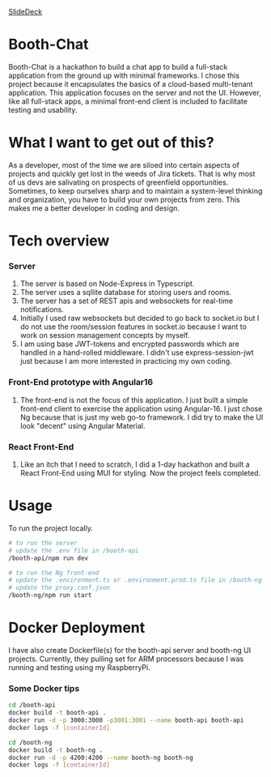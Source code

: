 [SlideDeck](https://docs.google.com/presentation/d/e/2PACX-1vQqJSGU58pxNDpSsdahUcRqfcF60IwiMWhqs_1TPYbmlezl8783APbvpD85r5ggPjO6ViTwEjh7LF_Z/pub?start=false&loop=false&delayms=10000)

# Booth-Chat

Booth-Chat is a hackathon to build a chat app to build a full-stack application from the ground up with minimal frameworks.  I chose this project because it encapsulates the basics of a cloud-based multi-tenant application.  This application focuses on the server and not the UI.  However, like all full-stack apps, a minimal front-end client is included to facilitate testing and usability.

# What I want to get out of this?

As a developer, most of the time we are siloed into certain aspects of projects and quickly get lost in the weeds of Jira tickets.  That is why most of us devs are salivating on prospects of greenfield opportunities.  Sometimes, to keep ourselves sharp and to maintain a system-level thinking and organization, you have to build your own projects from zero.  This makes me a better developer in coding and design.

# Tech overview

### Server
1.  The server is based on Node-Express in Typescript.
2.  The server uses a sqllite database for storing users and rooms.
3.  The server has a set of REST apis and websockets for real-time notifications.
4.  Initially I used raw websockets but decided to go back to socket.io but I do not use the room/session features in socket.io because I want to work on session management concepts by myself.
5.  I am using base JWT-tokens and encrypted passwords which are handled in a hand-rolled middleware.  I didn't use express-session-jwt just because I am more interested in practicing my own coding.

### Front-End prototype with Angular16
1.  The front-end is not the focus of this application.  I just built a simple front-end client to exercise the application using Angular-16.  I just chose Ng because that is just my web go-to framework.  I did try to make the UI look "decent" using Angular Material.

### React Front-End
1.  Like an itch that I need to scratch, I did a 1-day hackathon and built a React Front-End using MUI for styling.  Now the project feels completed.

# Usage

To run the project locally. 
```bash
# to run the server
# update the .env file in /booth-api
/booth-api/npm run dev

# to run the Ng front-end
# update the .environment.ts or .environment.prod.ts file in /booth-ng
# update the proxy.conf.json
/booth-ng/npm run start

```

# Docker Deployment
I have also create Dockerfile(s) for the booth-api server and booth-ng UI projects.  Currently, they pulling set for ARM processors because I was running and testing using my RaspberryPi.

### Some Docker tips
```bash
cd /booth-api
docker build -t booth-api .
docker run -d -p 3000:3000 -p3001:3001 --name booth-api booth-api
docker logs -f [containerId]

cd /booth-ng
docker build -t booth-ng .
docker run -d -p 4200:4200 --name booth-ng booth-ng
docker logs -f [containerId]
```
